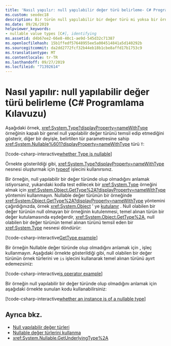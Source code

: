 ```yaml
---
title: 'Nasıl yapılır: null yapılabilir değer türü belirleme- C# Programlama Kılavuzu'
ms.custom: seodec18
description: Bir türün null yapılabilir bir değer türü mi yoksa bir örnek null yapılabilir bir değer türü mi olduğunu belirlemeyi öğrenin
ms.date: 09/26/2019
helpviewer_keywords:
- nullable value types [C#], identifying
ms.assetid: d4b67ee2-66e8-40c1-ae9d-545d32c71387
ms.openlocfilehash: 15b1ffedf57648955ee5a004514841a5d140292b
ms.sourcegitcommit: da2dd2772fcf32b44eb18b1cbe8affd17b1753c9
ms.translationtype: MT
ms.contentlocale: tr-TR
ms.lasthandoff: 09/27/2019
ms.locfileid: "71392614"
---
```

# <a name="how-to-identify-a-nullable-value-type-c-programming-guide"></a>Nasıl yapılır: null yapılabilir değer türü belirleme (C# Programlama Kılavuzu)

Aşağıdaki örnek, <xref:System.Type?displayProperty=nameWithType> örneğinin kapalı bir genel null yapılabilir değer türünü temsil edip etmediğini gösterir, diğer bir deyişle, belirtilen tür parametresine sahip <xref:System.Nullable%601?displayProperty=nameWithType> türü `T`:

[!code-csharp-interactive[whether Type is nullable](../../../../samples/snippets/csharp/programming-guide/nullable-types/IdentifyNullableType.cs#1)]

Örnekte gösterildiği gibi, <xref:System.Type?displayProperty=nameWithType> nesnesi oluşturmak için [typeof](../../language-reference/operators/type-testing-and-cast.md#typeof-operator) işlecini kullanırsınız.

Bir örneğin, null yapılabilir bir değer türünde olup olmadığını anlamak istiyorsanız, yukarıdaki kodla test edilecek bir <xref:System.Type> örneğini almak için <xref:System.Object.GetType%2A?displayProperty=nameWithType> yöntemini kullanmayın. Nullable değer türünün bir örneğinde <xref:System.Object.GetType%2A?displayProperty=nameWithType> yöntemini çağırdığınızda, örnek <xref:System.Object> ' ye [kutulanır](using-nullable-types.md#boxing-and-unboxing) . Null olabilen bir değer türünün null olmayan bir örneğinin kutulenmesi, temel alınan türün bir değer kutulamasında eşdeğerdir, <xref:System.Object.GetType%2A>, null olabilen bir değer türünün temel alınan türünü temsil eden bir <xref:System.Type> nesnesi döndürür:

[!code-csharp-interactive[GetType example](../../../../samples/snippets/csharp/programming-guide/nullable-types/IdentifyNullableType.cs#2)]

Bir örneğin Nullable değer türünde olup olmadığını anlamak için [,](../../language-reference/keywords/is.md) işleç kullanmayın. Aşağıdaki örnekte gösterildiği gibi, null olabilen bir değer türünün örnek türlerini ve `is` işlecini kullanarak temel alınan türünü ayırt edemezsiniz:

[!code-csharp-interactive[is operator example](../../../../samples/snippets/csharp/programming-guide/nullable-types/IdentifyNullableType.cs#3)]

Bir örneğin null yapılabilir bir değer türünde olup olmadığını anlamak için aşağıdaki örnekte sunulan kodu kullanabilirsiniz:

[!code-csharp-interactive[whether an instance is of a nullable type](../../../../samples/snippets/csharp/programming-guide/nullable-types/IdentifyNullableType.cs#4)]

## <a name="see-also"></a>Ayrıca bkz.

- [Null yapılabilir değer türleri](index.md)
- [Nullable değer türlerini kullanma](using-nullable-types.md)
- <xref:System.Nullable.GetUnderlyingType%2A>
